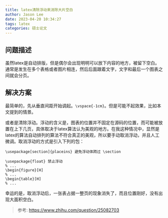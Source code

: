 ```yaml
---
title: latex清除浮动来消除大片空白
author: Jason Lee
date: 2023-04-20 10:34:27
tags: latex
categories: 硕士论文
---
```


## 问题描述

虽然latex是自动排版，但是偶尔会出现明明可以放下内容的地方，被留下空白。通常是发生在多个表格或者图片相连，然后后面跟着文字，文字和最后一个图表之间就会分页。

## 解决方案

最简单的，先从垂直间距开始调起。`\vspace{-1cm}`。但是可能不起效果，比如本文提到的情景。

或者是清除浮动。浮动的含义是，图表的位置并不固定在源码的位置，而可能被放置在上下几页，具体取决于latex算法认为美观的地方。在我这种情况中，显然是latex的算法自动排列的算法不符合真正的美观，所以要手动取消浮动，并且人工微调。取消浮动的方式是引入下列的包：

```
\usepackage[section]{placeins} 避免浮动体跨过 \section
```
```
\usepackage{float} 禁止浮动
% ...
\begin{figure}[H]
% ...
\begin{table}[H]
% ...
```

幸运的是，取消浮动后，一张表占据一整页的现象消失了，而且位置刚好，没有出现大面积空白。

> 参考: https://www.zhihu.com/question/25082703